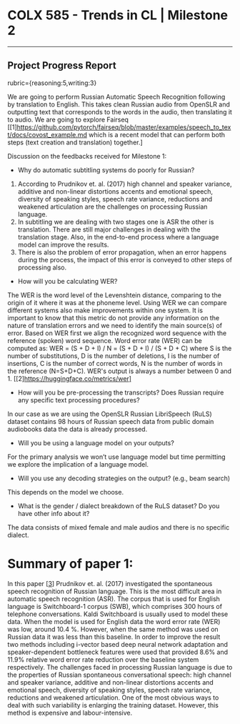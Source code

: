 

# COLX 585 - Trends in CL | Milestone 2
---


## Project Progress Report
rubric={reasoning:5,writing:3}


We are going to perform Russian Automatic Speech Recognition following by translation to English. This takes clean Russian audio from OpenSLR and outputting text that corresponds to the words in the audio, then translating it to audio. We are going to explore Fairseq [[1]https://github.com/pytorch/fairseq/blob/master/examples/speech_to_text/docs/covost_example.md which is a recent model that can perform both steps (text creation and translation) together.]

Discussion on the feedbacks received for Milestone 1:

- Why do automatic subtitling systems do poorly for Russian?

1. According to Prudnikov  et. al. (2017) high channel and speaker variance, additive and non-linear distortions accents and emotional speech, diversity of speaking styles, speech rate variance, reductions and weakened articulation are the challenges on processing Russian language.
2. In subtitling we are dealing with two stages one is ASR the other is translation. There are still major challenges in dealing with the translation stage. Also, in the end-to-end process where a language model can improve the results.
3. There is also the problem of error propagation, when an error happens during the process, the impact of this error is conveyed to other steps of processing also.

- How will you be calculating WER?

The WER is the word level of the Levenshtein distance, comparing to the origin of it where it was at the phoneme level. Using WER we can compare different systems also make improvements within one system. It is important to know that this metric do not provide any information on the nature of translation errors and we need to identify the main source(s) of error. Based on WER first we align the recognized word sequence with the reference (spoken) word sequence. Word error rate (WER) can be computed as: WER = (S + D + I) / N = (S + D + I) / (S + D + C) where S is the number of substitutions, D is the number of deletions, I is the number of insertions, C is the number of correct words, N is the number of words in the reference (N=S+D+C). WER's output is always a number between 0 and 1. [[2]https://huggingface.co/metrics/wer]


- How will you be pre-processing the transcripts? Does Russian require any specific text processing procedures?

In our case as we are using the OpenSLR Russian LibriSpeech (RuLS) dataset contains 98 hours of Russian speech data from public domain audiobooks data the data is already processed.

- Will you be using a language model on your outputs?

For the primary analysis we won’t use language model but time permitting we explore the implication of a language model.

- Will you use any decoding strategies on the output? (e.g., beam search)

This depends on the model we choose.

- What is the gender / dialect breakdown of the RuLS dataset? Do you have other info about it?

The data consists of mixed female and male audios and there is no specific dialect.





# Summary of paper 1:

In this paper [[3](https://doi.org/10.1007/978-3-319-23132-7_29)] Prudnikov  et. al. (2017) investigated the spontaneous speech recognition of Russian language. This is the most difficult area in automatic speech recognition (ASR). The corpus that is used for English language is Switchboard-1 corpus (SWB), which comprises 300 hours of telephone conversations. Kaldi Switchboard is usually used to model these data. When the model is used for English data the word error rate (WER) was low, around 10.4 %.  However, when the same method was used on Russian data it was less than this baseline. In order to improve the result two methods including i-vector based deep neural network adaptation and speaker-dependent bottleneck features were used that provided 8.6% and 11.9% relative word error rate reduction over the baseline system respectively. The challenges faced in processing Russian language is due to the properties of Russian spontaneous conversational speech: high channel and speaker variance, additive and non-linear distortions accents and emotional speech, diversity of speaking styles, speech rate variance, reductions and weakened articulation. One of the most obvious ways to deal with such variability is enlarging the training dataset. However, this method is expensive and labour-intensive. 


